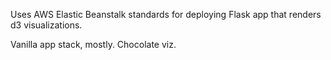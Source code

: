

Uses AWS Elastic Beanstalk standards for deploying Flask app that renders d3 visualizations.

Vanilla app stack, mostly. Chocolate viz.
